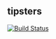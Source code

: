 ## tipsters

[![Build Status](https://travis-ci.org/steinfletcher/tipsters.svg?branch=master)](https://travis-ci.org/steinfletcher/tipsters)

